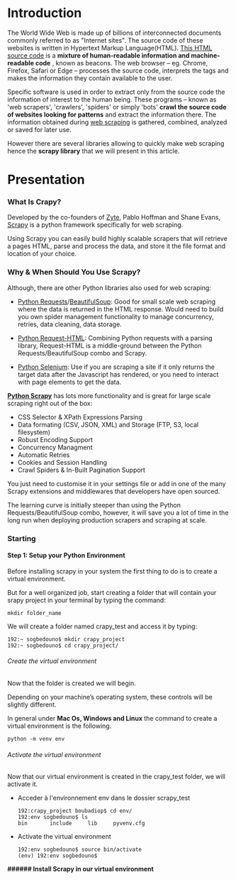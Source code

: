 # Introduction

The World Wide Web is made up of billions of interconnected documents commonly referred to as "Internet sites". The source code of these websites is written in Hypertext Markup Language(HTML). [This HTML source code](https://www.ionos.fr/digitalguide/sites-internet/developpement-web/apprendre-le-html-le-tutoriel-pour-debutant/https://)  is a  **mixture of human-readable information and machine-readable code**  , known as beacons. The web browser – eg. Chrome, Firefox, Safari or Edge – processes the source code, interprets the tags and makes the information they contain available to the user.

Specific software is used in order to extract only from the source code the information of interest to the human being. These programs – known as 'web scrapers', 'crawlers', 'spiders' or simply 'bots' **crawl the source code of websites looking for patterns**  and extract the information there. The information obtained during [web scraping](https://www.ionos.fr/digitalguide/sites-internet/developpement-web/quest-ce-que-le-web-scraping/ "What is web scraping?") is gathered, combined, analyzed or saved for later use.

However there are several libraries allowing to quickly make web scraping hence the
**scrapy library**  that we will present in this article.

# Presentation

### What Is Crapy?

Developed by the co-founders of [Zyte](https://www.zyte.com/?rfsn=6335521.8097b3https://), Pablo Hoffman and Shane Evans, [Scrapy](https://scrapy.org/https://) is a python framework specifically for web scraping.

Using Scrapy you can easily build highly scalable scrapers that will retrieve a pages HTML, parse and process the data, and store it the file format and location of your choice.

### Why & When Should You Use Scrapy?

Although, there are other Python libraries also used for web scraping:

* [Python Requests](https://docs.python-requests.org/en/latest/https://)/[BeautifulSoup](https://beautiful-soup-4.readthedocs.io/en/latest/https://): Good for small scale web scraping where the data is returned in the HTML response. Would need to build you own spider management functionality to manage concurrency, retries, data cleaning, data storage.
* [Python Request-HTML](https://github.com/psf/requests-htmlhttps://): Combining Python requests with a parsing library, Request-HTML is a middle-ground between the Python Requests/BeautifulSoup combo and Scrapy.

* [Python Selenium](https://selenium-python.readthedocs.io/https://): Use if you are scraping a site if it only returns the target data after the Javascript has rendered, or you need to interact with page elements to get the data.

**[Python Scrapy](https://scrapy.org/)** has lots more functionality and is great for large scale scraping right out of the box:

* CSS Selector & XPath Expressions Parsing
* Data formating (CSV, JSON, XML) and Storage (FTP, S3, local filesystem)
* Robust Encoding Support
* Concurrency Managment
* Automatic Retries
* Cookies and Session Handling
* Crawl Spiders & In-Built Pagination Support

You just need to customise it in your settings file or add in one of the many Scrapy extensions and middlewares that developers have open sourced.

The learning curve is initially steeper than using the Python Requests/BeautifulSoup combo, however, it will save you a lot of time in the long run when deploying production scrapers and scraping at scale.

### Starting

#### Step 1: Setup your Python Environment

Before installing scrapy in your system the first thing to do is to create a virtual environment. 

But for a well organized job, start creating a folder that will contain your srapy project in your terminal by typing the command:

`mkdir folder_name`

We will create a folder named crapy_test and access it by typing:

```
192:~ sogbedouno$ mkdir crapy_project
192:~ sogbedouno$ cd crapy_project/
```

###### Create the virtual environment

Now that the folder is created we will begin.

Depending on your machine’s operating system, these controls will be slightly different.

In general under **Mac Os, Windows and Linux** the command to create a virtual environment is the following.

`python -m venv env`

###### Activate the virtual environment

Now that our virtual environment is created in the crapy_test folder, we will activate it.

* Acceder à l'environnement env dans le dossier scrapy_test

  ```
  192:crapy_project boubadiop$ cd env/
  192:env sogbedouno$ ls
  bin		include		lib		pyvenv.cfg

  ```
* Activate the virtual environment

  ```
  192:env sogbedouno$ source bin/activate
  (env) 192:env sogbedouno$
  ```

**###### Install Scrapy in our virtual environment**





<pre tabindex="0" class="prism-code language-bash codeBlock_bY9V thin-scrollbar"><br class="Apple-interchange-newline"/></pre>
